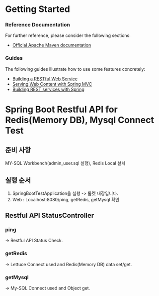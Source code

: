 # Getting Started

### Reference Documentation
For further reference, please consider the following sections:

* [Official Apache Maven documentation](https://maven.apache.org/guides/index.html)

### Guides
The following guides illustrate how to use some features concretely:

* [Building a RESTful Web Service](https://spring.io/guides/gs/rest-service/)
* [Serving Web Content with Spring MVC](https://spring.io/guides/gs/serving-web-content/)
* [Building REST services with Spring](https://spring.io/guides/tutorials/bookmarks/)

# Spring Boot Restful API for Redis(Memory DB), Mysql Connect Test

## 준비 사항
MY-SQL Workbench(admin_user.sql 실행), Redis Local 설치   

## 실행 순서 
1. SpringBootTestApplication을 실행 -> 톰켓 내장입니다. 
2. Web : Localhost:8080/ping, getRedis, getMysql 확인  


## Restful API StatusController 
### ping
  -> Restful API Status Check.
### getRedis
  -> Lettuce Connect used and Redis(Memory DB) data set/get.
### getMysql 
  -> My-SQL Connect used and Object get. 
 
